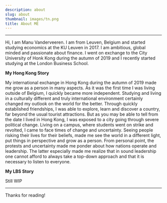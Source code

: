 ```yaml
---
description: about
slug: about
thumbnail: images/tn.png
title: About ME
---
```


---------------------------

Hi, I am Manu Vanderveeren. I am from Leuven, Belgium and started studying economics at the KU Leuven in 2017. I am ambitious, global minded and passionate about finance. I went on exchange to the City University of Honk Kong during the autumn of 2019 and I recently started studying at the London Business School.

**My Hong Kong Story**

My international exchange in Hong Kong during the autumn of 2019 made me grow as a person in many aspects. 
As it was the first time I was living outside of Belgium, I quickly became more independent. Studying and living in a culturally different and truly international environment certainly changed my outlook on the world for the better. Through quickly established friendships, I was able to explore, learn and discover a country, far beyond the usual tourist attractions.
But as you may be able to tell from the date I lived in Hong Kong, I was exposed to a city going through severe political change. Living on a campus, where students went on strike and revolted, I came to face times of change and uncertainty. Seeing people risking their lives for their beliefs, made me see the world in a different light, put things in perspective and grow as a person. From personal point, the protests and uncertainty made me ponder about how nations operate and leadership. The latter especially made me realize that in sound leadership one cannot afford to always take a top-down approach and that it is necessary to listen to everyone.

**My LBS Story**

Still WIP

---------------------------

Thanks for reading!